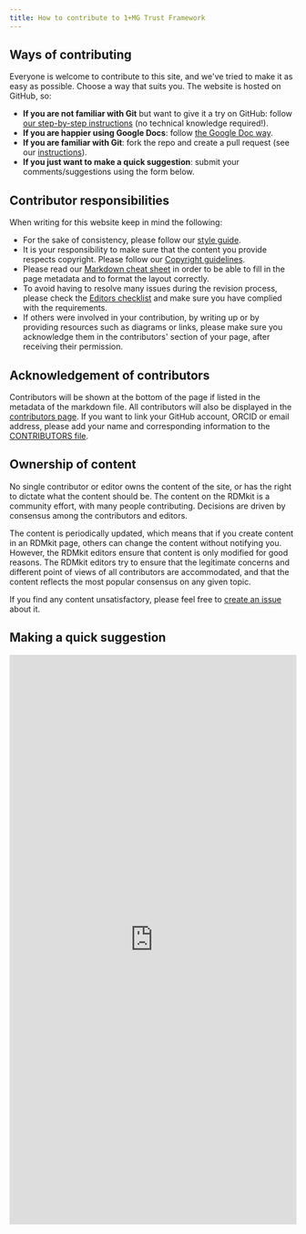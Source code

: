 ```yaml
---
title: How to contribute to 1+MG Trust Framework
---
```


## Ways of contributing

Everyone is welcome to contribute to this site, and we've tried to make it as easy as possible. Choose a way that suits you. The website is hosted on GitHub, so:

* **If you are not familiar with Git** but want to give it a try on GitHub: follow [our step-by-step instructions](github_way) (no technical knowledge required!).
* **If you are happier using Google Docs**: follow [the Google Doc way](google_doc_way).
* **If you are familiar with Git**: fork the repo and create a pull request (see our [instructions](working_with_git)).
* **If you just want to make a quick suggestion**: submit your comments/suggestions using the form below.

## Contributor responsibilities

When writing for this website keep in mind the following:

* For the sake of consistency, please follow our [style guide](style_guide).
* It is your responsibility to make sure that the content you provide respects copyright. Please follow our [Copyright guidelines](copyright).
* Please read our [Markdown cheat sheet](markdown_cheat_sheet) in order to be able to fill in the page metadata and to format the layout correctly.
* To avoid having to resolve many issues during the revision process, please check the [Editors checklist](editors_checklist) and make sure you have complied with the requirements.
* If others were involved in your contribution, by writing up or by providing resources such as diagrams or links, please make sure you acknowledge them in the contributors' section of your page, after receiving their permission.

## Acknowledgement of contributors

Contributors will be shown at the bottom of the page if listed in the metadata of the markdown file. All contributors will also be displayed in the [contributors page](contributors). If you want to link your GitHub account, ORCID or email address, please add your name and corresponding information to the [CONTRIBUTORS file](https://github.com/elixir-europe/rdmkit/blob/master/_data/CONTRIBUTORS.yaml).

## Ownership of content

No single contributor or editor owns the content of the site, or has the right to dictate what the content should be. The content on the RDMkit is a community effort, with many people contributing. Decisions are driven by consensus among the contributors and editors.

The content is periodically updated, which means that if you create content in an RDMkit page, others can change the content without notifying you. However, the RDMkit editors ensure that content is only modified for good reasons. The RDMkit editors try to ensure that the legitimate concerns and different point of views of all contributors are accommodated, and that the content reflects the most popular consensus on any given topic.

If you find any content unsatisfactory, please feel free to [create an issue](https://github.com/elixir-europe/rdmkit/issues/new/choose) about it.


## Making a quick suggestion

<iframe src="https://docs.google.com/forms/d/e/1FAIpQLSfw1hcOlXcgJ1mImx_37WLnA160SPObP8crEdkSRVEAX2AIrw/viewform?embedded=true" width="640" height="1000" frameborder="0" marginheight="0" marginwidth="0" style="width: 100%;" class="mt-1">Loading…</iframe>
